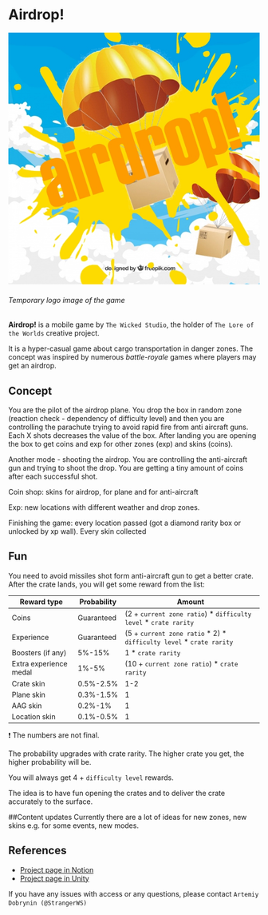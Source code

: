# Airdrop!

![Logo](Images/Logo-Draft-1.0.0.jpg)
###### Temporary logo image of the game

**Airdrop!** is a mobile game by `The Wicked Studio`, the holder of `The Lore of the Worlds` creative project.

It is a hyper-casual game about cargo transportation in danger zones. The concept was inspired by numerous *battle-royale* games where players may get an airdrop.

## Concept
You are the pilot of the airdrop plane. You drop the box in random zone (reaction check - dependency of difficulty level) and then you are controlling the parachute trying to avoid rapid fire from anti aircraft guns. Each X shots decreases the value of the box. After landing you are opening the box to get coins and exp for other zones (exp) and skins (coins).

Another mode - shooting the airdrop. You are controlling the anti-aircraft gun and trying to shoot the drop. You are getting a tiny amount of coins after each successful shot.

Coin shop: skins for airdrop, for plane and for anti-aircraft

Exp: new locations with different weather and drop zones.

Finishing the game: every location passed (got a diamond rarity box or unlocked by xp wall). Every skin collected

## Fun

You need to avoid missiles shot form anti-aircraft gun to get a better crate. After the crate lands, you will get some reward from the list:

|Reward type|Probability|Amount|
|---|---|---|
|Coins|Guaranteed|(2 + `current zone ratio`) * `difficulty level` * `crate rarity`|
|Experience|Guaranteed|(5 + `current zone ratio` * 2) * `difficulty level` * `crate rarity`|
|Boosters (if any)|5%-15%| 1 * `crate rarity` |
|Extra experience medal|1%-5%|(10 + `current zone ratio`) * `crate rarity`|
|Crate skin|0.5%-2.5%|1-2|
|Plane skin|0.3%-1.5%|1|
|AAG skin|0.2%-1%|1|
|Location skin|0.1%-0.5%|1|

:heavy_exclamation_mark: The numbers are not final.

The probability upgrades with crate rarity. The higher crate you get, the higher probability will be.

You will always get 4 + `difficulty level` rewards.  

The idea is to have fun opening the crates and to deliver the crate accurately to the surface.

##Content updates
Currently there are a lot of ideas for new zones, new skins e.g. for some events, new modes.

## References
* [Project page in Notion](https://www.notion.so/Airdrop-aa61f3d6a9fc4a3aad54c7b5b8931978)
* [Project page in Unity](https://dashboard.unity3d.com/organizations/10170486444766/projects/9ca8cc8f-5cd2-436d-8b74-bb784f4b2ead/settings/general)

If you have any issues with access or any questions, please contact `Artemiy Dobrynin (@StrangerWS)`